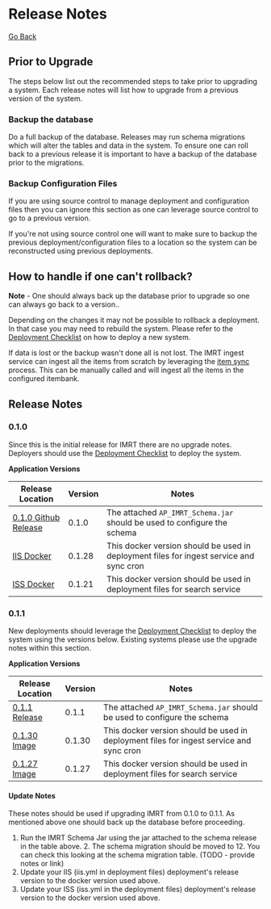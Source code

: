 # Release Notes

[Go Back](../README.md)

## Prior to Upgrade

The steps below list out the recommended steps to take prior to upgrading a system.  Each release notes will list how to upgrade from a previous version of the system. 

### Backup the database
Do a full backup of the database.  Releases may run schema migrations which will alter the tables and data in the system.  To ensure one can roll back to a previous release it is important to have a backup of the database prior to the migrations.

### Backup Configuration Files
If you are using source control to manage deployment and configuration files then you can ignore this section as one can leverage source control to go to a previous version.

If you're not using source control one will want to make sure to backup the previous deployment/configuration files to a location so the system can be reconstructed using previous deployments.

## How to handle if one can't rollback?
**Note** - One should always back up the database prior to upgrade so one can always go back to a version.. 

Depending on the changes it may not be possible to rollback a deployment.  In that case you may need to rebuild the system.  Please refer to the [Deployment Checklist](Deployment.AWS.md) on how to deploy a new system.

If data is lost or the backup wasn't done all is not lost.  The IMRT ingest service can ingest all the items from scratch by leveraging the [item sync](item-sync.md) process.  This can be manually called and will ingest all the items in the configured itembank.

## Release Notes

### 0.1.0
Since this is the initial release for IMRT there are no upgrade notes. Deployers should use the [Deployment Checklist](Deployment.AWS.md) to deploy the system.

**Application Versions**

| Release Location | Version | Notes |
| ----- | ----- | ---- |
| [0.1.0 Github Release](https://github.com/SmarterApp/AP_IMRT_Schema/releases/tag/0.1.0) | 0.1.0 | The attached `AP_IMRT_Schema.jar` should be used to configure the schema |
| [IIS Docker](https://hub.docker.com/r/smarterbalanced/ap-imrt-iis/tags/)| 0.1.28 | This docker version should be used in deployment files for ingest service and sync cron| 
| [ISS Docker](https://hub.docker.com/r/smarterbalanced/ap-imrt-iss/tags/)| 0.1.21 | This docker version should be used in deployment files for search service| 

### 0.1.1
New deployments should leverage the [Deployment Checklist](Deployment.AWS.md) to deploy the system using the versions below.  Existing systems please use the upgrade notes within this section.

**Application Versions**

| Release Location | Version | Notes |
| ----- | ----- | ---- |
| [0.1.1 Release](https://github.com/SmarterApp/AP_IMRT_Schema/releases/tag/0.1.1) | 0.1.1 | The attached `AP_IMRT_Schema.jar` should be used to configure the schema |
| [0.1.30 Image](https://hub.docker.com/r/smarterbalanced/ap-imrt-iis/tags/)| 0.1.30 | This docker version should be used in deployment files for ingest service and sync cron| 
| [0.1.27 Image](https://hub.docker.com/r/smarterbalanced/ap-imrt-iss/tags/) | 0.1.27 | This docker version should be used in deployment files for search service| 

#### Update Notes
These notes should be used if upgrading IMRT from 0.1.0 to 0.1.1.  As mentioned above one should back up the database before proceeding.

1. Run the IMRT Schema Jar using the jar attached to the schema release in the table above.
	2. The schema migration should be moved to 12.  You can check this looking at the schema migration table. (TODO - provide notes or link)
2. Update your IIS (iis.yml in deployment files) deployment's release version to the docker version used above.  
3. Update your ISS (iss.yml in the deployment files) deployment's release version to the docker version used above.